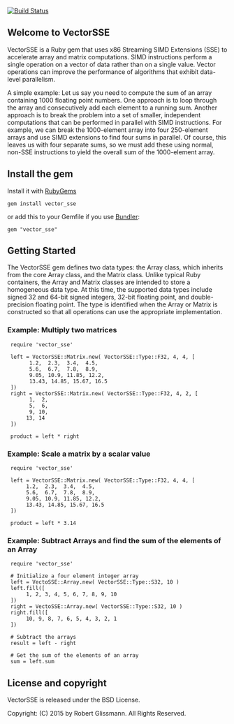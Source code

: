 [![Build Status](https://travis-ci.org/rgmann/vector_sse.svg?branch=master)](https://travis-ci.org/rgmann/vector_sse)

## Welcome to VectorSSE ##

VectorSSE is a Ruby gem that uses x86 Streaming SIMD Extensions (SSE) to accelerate
array and matrix computations. SIMD instructions perform a single operation
on a vector of data rather than on a single value. Vector operations can
improve the performance of algorithms that exhibit data-level parallelism.

A simple example:
Let us say you need to compute the sum of an array containing 1000 floating
point numbers. One approach is to loop through the array and consecutively add
each element to a running sum. Another approach is to break the problem
into a set of smaller, independent computations that can be performed in parallel
with SIMD instructions. For example, we can break the 1000-element array into
four 250-element arrays and use SIMD extensions to find four sums in parallel.
Of course, this leaves us with four separate sums, so we must add these using
normal, non-SSE instructions to yield the overall sum of the 1000-element array.


## Install the gem ##

Install it with [RubyGems](https://rubygems.org/)

    gem install vector_sse

or add this to your Gemfile if you use [Bundler](http://gembundler.com/):

    gem "vector_sse"


## Getting Started ##

The VectorSSE gem defines two data types: the Array class, which inherits from
the core Array class, and the Matrix class. Unlike typical Ruby containers, the
Array and Matrix classes are intended to store a homogeneous data type. At this
time, the supported data types include signed 32 and 64-bit signed integers,
32-bit floating point, and double-precision floating point. The type is
identified when the Array or Matrix is constructed so that all operations can
use the appropriate implementation.


### Example: Multiply two matrices ###

     require 'vector_sse'

     left = VectorSSE::Matrix.new( VectorSSE::Type::F32, 4, 4, [
           1.2,  2.3,  3.4,  4.5,
           5.6,  6.7,  7.8,  8.9,
           9.05, 10.9, 11.85, 12.2,
           13.43, 14.85, 15.67, 16.5
     ])
     right = VectorSSE::Matrix.new( VectorSSE::Type::F32, 4, 2, [
           1,  2,
           5,  6,
           9, 10,
          13, 14
     ])

     product = left * right


### Example: Scale a matrix by a scalar value ###

     require 'vector_sse'

     left = VectorSSE::Matrix.new( VectorSSE::Type::F32, 4, 4, [
          1.2,  2.3,  3.4,  4.5,
          5.6,  6.7,  7.8,  8.9,
          9.05, 10.9, 11.85, 12.2,
          13.43, 14.85, 15.67, 16.5
     ])

     product = left * 3.14


### Example: Subtract Arrays and find the sum of the elements of an Array ###

     require 'vector_sse'

     # Initialize a four element integer array
     left = VectoSSE::Array.new( VectorSSE::Type::S32, 10 )
     left.fill([
          1, 2, 3, 4, 5, 6, 7, 8, 9, 10
     ])
     right = VectoSSE::Array.new( VectorSSE::Type::S32, 10 )
     right.fill([
          10, 9, 8, 7, 6, 5, 4, 3, 2, 1
     ])

     # Subtract the arrays
     result = left - right

     # Get the sum of the elements of an array
     sum = left.sum


## License and copyright ##

VectorSSE is released under the BSD License.

Copyright: (C) 2015 by Robert Glissmann. All Rights Reserved.
